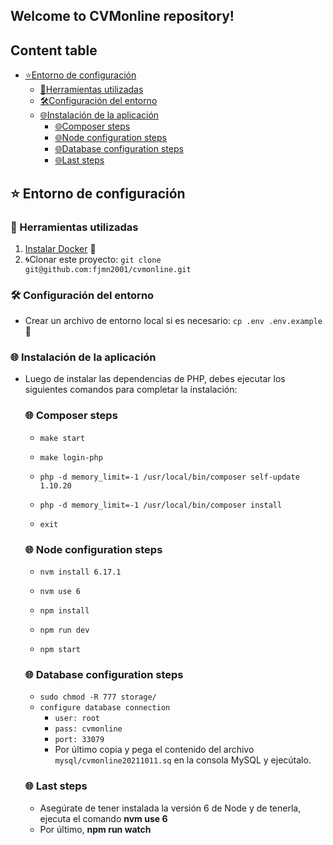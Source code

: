 ## Welcome to CVMonline repository!

## Content table

- [:star:Entorno de configuración](#star-entorno-de-configuración)
    - [:star2:Herramientas utilizadas](#star2-herramientas-utilizadas)
    - [:hammer_and_wrench:Configuración del entorno](#hammer_and_wrench-configuración-del-entorno)
    - [:globe_with_meridians:Instalación de la aplicación](#globe_with_meridians-instalación-de-la-aplicación)
        - [:globe_with_meridians:Composer steps](#globe_with_meridians-composer-steps)
        - [:globe_with_meridians:Node configuration steps](#globe_with_meridians-node-configuration-steps)
        - [:globe_with_meridians:Database configuration steps](#globe_with_meridians-database-configuration-steps)
        - [:globe_with_meridians:Last steps](#globe_with_meridians-last-steps)


## :star: Entorno de configuración

### :star2: Herramientas utilizadas

1. [Instalar Docker](https://www.docker.com/get-started) :whale:
2. :cyclone:Clonar este proyecto: `git clone git@github.com:fjmn2001/cvmonline.git`

### :hammer_and_wrench: Configuración del entorno

- Crear un archivo de entorno local si es necesario:  `cp .env .env.example`:page_facing_up:

### :globe_with_meridians: Instalación de la aplicación
- Luego de instalar las dependencias de PHP, debes ejecutar los siguientes comandos para completar la instalación:
  ### :globe_with_meridians: Composer steps
    - `make start`
  
    - `make login-php`
  
    - `php -d memory_limit=-1 /usr/local/bin/composer self-update 1.10.20`
  
    - `php -d memory_limit=-1 /usr/local/bin/composer install`
  
    - `exit`  

  ### :globe_with_meridians: Node configuration steps
    - `nvm install 6.17.1` 
     
    - `nvm use 6` 
    
    - `npm install`
   
    - `npm run dev`
     
    - `npm start`

  ### :globe_with_meridians: Database configuration steps

    - `sudo chmod -R 777 storage/`
    - `configure database connection`
      - `user: root`
      - `pass: cvmonline`
      - `port: 33079`
      - Por último copia y pega el contenido del archivo `mysql/cvmonline20211011.sq` en  la consola MySQL y ejecútalo.

  ### :globe_with_meridians: Last steps
    - Asegúrate de tener instalada la versión 6 de Node y de tenerla, ejecuta el comando **nvm use 6**
    - Por último, **npm run watch**
